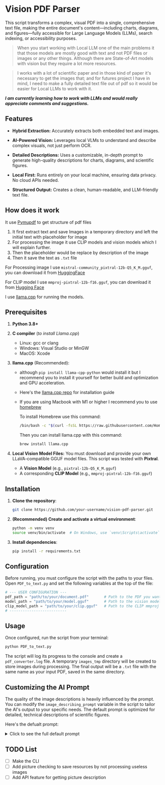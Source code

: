 # Vision PDF Parser
This script transforms a complex, visual PDF into a single, comprehensive text file, making the entire document's content—including charts, diagrams, and figures—fully accessible for Large Language Models (LLMs), search indexing, or accessibility purposes.

> When you start working with Local LLM one of the main problems it that those models are mostly good with text and not PDF files or images or any other things. Although there are State-of-Art models with vision but they require a lot more resources.

> I works with a lot of scientific paper and in those kind of paper it's necessary to get the images that; and for futures project I have in mind, I need to make a fully detailed text file out of pdf so it would be easier for Local LLMs to work with it.

***I am currently learning how to work with LLMs and would really appreciate comments and suggestions.***

## Features
+ **Hybrid Extraction:** Accurately extracts both embedded text and images.

+ **AI-Powered Vision:** Leverages local VLMs to understand and describe complex visuals, not just perform OCR.

+ **Detailed Descriptions:** Uses a customizable, in-depth prompt to generate high-quality descriptions for charts, diagrams, and scientific figures.

+ **Local First:** Runs entirely on your local machine, ensuring data privacy. No cloud APIs needed.

+ **Structured Output:** Creates a clean, human-readable, and LLM-friendly text file.

## How does it work
It use [Pymupdf](https://pymupdf.readthedocs.io/en/latest/) to get structure of pdf files
1. It first extract text and save Images in a temporary directory and left the initial text with placeholder for image
2. For processing the image it use CLIP models and vision models which I will explain further.
3. Then the placeholder would be replace by description of the image
4. Then it save the text as `.txt` file

For Processing image I use `mistral-community_pixtral-12b-Q5_K_M.gguf`, you can download it from [HuggingFace](https://huggingface.co/bartowski/mistral-community_pixtral-12b-GGUF)

For CLIP model I use `mmproj-pixtral-12b-f16.gguf`, you can download it from [Hugging Face](https://huggingface.co/ggml-org/pixtral-12b-GGUF/blob/main/mmproj-pixtral-12b-f16.gguf)

I use [llama.cpp](https://github.com/ggml-org/llama.cpp) for running the models. 

## Prerequisites
1. **Python 3.8+**
2. **C compiler** (*to install Llama.cpp*)
    + Linux: gcc or clang
    + Windows: Visual Studio or MinGW
    + MacOS: Xcode
3. **llama.cpp** (Recommended):
   + although `pip install llama-cpp-python` would install it but I recommend you to install it yourself for better build and optimization and GPU acceleration. 
   + Here's the [llama.cpp repo](https://github.com/ggml-org/llama.cpp) for installation guide
   + If you are using Macbook with M1 or higher I recommend you to use [homebrew](https://brew.sh)
        
        To install Homebrew use this command:
        ```bash
        /bin/bash -c "$(curl -fsSL https://raw.githubusercontent.com/Homebrew/install/HEAD/install.sh)"
        ```
        Then you can install llama.cpp with this command:
        ```bash
        brew install llama.cpp
        ```
    
4. **Local Vision Model Files:** You must download and provide your own LLaVA-compatible GGUF model files. This script was tested with **Pixtral**.
   + A **Vision Model** (e.g., `pixtral-12b-Q5_K_M.gguf`)
   + A corresponding **CLIP Model** (e.g., `mmproj-pixtral-12b-f16.gguf`)

## Installation
1. **Clone the repository**:
    ```bash
    git clone https://github.com/your-username/vision-pdf-parser.git
    ```
2. **(Recommended) Create and activate a virtual environment**:
    ```bash
    python -m venv venv
    source venv/bin/activate  # On Windows, use `venv\Scripts\activate`
    ```
3. **Install dependencies**:
    ```bash
    pip install -r requirements.txt
    ```
## Configuration
Before running, you must configure the script with the paths to your files. Open `PDF_to_text.py` and set the following variables at the top of the file:
```python
# --- USER CONFIGURATION ---
pdf_path = "path/to/your/document.pdf"       # Path to the PDF you want to process
model_path = "path/to/your/model.gguf"       # Path to the vision model GGUF file
clip_model_path = "path/to/your/clip.gguf"   # Path to the CLIP mmproj file
# --------------------------
```

## Usage 
Once configured, run the script from your terminal:
```bash
python PDF_to_text.py
```
The script will log its progress to the console and create a `pdf_converter.log` file. A temporary `images_tmp` directory will be created to store images during processing. The final output will be a `.txt` file with the same name as your input PDF, saved in the same directory.

## Customizing the AI Prompt
The quality of the image descriptions is heavily influenced by the prompt. You can modify the `image_describing_prompt` variable in the script to tailor the AI's output to your specific needs. The default prompt is optimized for detailed, technical descriptions of scientific figures.

Here's the defualt prompt:
<details>
<summary>Click to see the full default prompt</summary>

Goal
Provide extremely detailed, comprehensive descriptions of images with particular focus on charts, molecular pathways, diagrams, and information-dense visuals. Extract and describe every visible element, relationship, label, value, and structural component with maximum precision and completeness. Use highly technical and specific terminology appropriate to the subject matter.
Return Format
Structure your response comprehensively, prioritizing completeness over brevity. Aim for thorough detail (2048+ characters when content warrants) and include:

Image Type & Overview: Precise classification and general description
Main Components: Systematic breakdown of all major elements
Detailed Elements:

All text (exact transcription of labels, titles, legends, values, annotations, units)
All visual elements (specific shapes, colors, lines, symbols, markers)
All relationships and connections (arrows, lines, groupings)
All numerical data and measurements (exact values, ranges, scales)


Spatial Organization: Precise description of layout, positioning, and arrangement
Technical Details: Chemical formulas, mathematical equations, statistical parameters, molecular structures
Data Interpretation: Scientific meaning, relationships, and implications shown

Warning
Do not make assumptions about data not clearly visible
If text is unclear or partially obscured, state "text unclear" rather than guessing
Distinguish between what is explicitly shown versus what might be implied
For scientific content, use precise technical terminology without simplification

Context Dumps
Please analyze this image with the following considerations:
For Charts/Graphs (all types - bar, line, scatter, pie, heatmap, box plot, etc.):

Identify exact chart type, all axis labels, tick marks, scales, units of measurement
Transcribe all data series names, legend items, and their precise values
Describe specific trends, patterns, correlations, and statistical relationships
Note confidence intervals, error bars, regression lines, R-squared values, p-values
Include grid lines, annotations, callouts, and any mathematical functions displayed

For Molecular Pathways:
Identify all molecules, proteins, enzymes, genes, metabolites with exact names/symbols
Describe all reaction arrows (solid, dashed, curved), inhibition symbols (⊥, blunt), activation markers
List every pathway step, intermediate compounds, and cofactors
Note regulatory elements, feedback loops, allosteric sites, phosphorylation sites
Include enzyme commission numbers, molecular weights, concentrations if shown

For Technical Diagrams:
Describe all components and their labels
Explain connections, flows, and relationships
List any measurements, specifications, or parameters
Note any symbols, icons, or standardized notations

For Information Graphics:
Transcribe all text content verbatim
Describe visual hierarchy and organization
List all graphical elements and their purposes
Note color coding, sizing, or other visual encoding

General Instructions:
Be exhaustively thorough - no detail is too small if visible
Use maximum technical precision and domain-specific terminology
Provide exact measurements, coordinates, angles, and numerical values
Maintain systematic organization while ensuring comprehensive coverage
Cross-reference and interconnect all related elements and their relationships
</details>

## TODO List
- [ ] Make the CLI
- [ ] Add picture checking to save resources by not processing useless images
- [ ] Add API feature for getting picture description